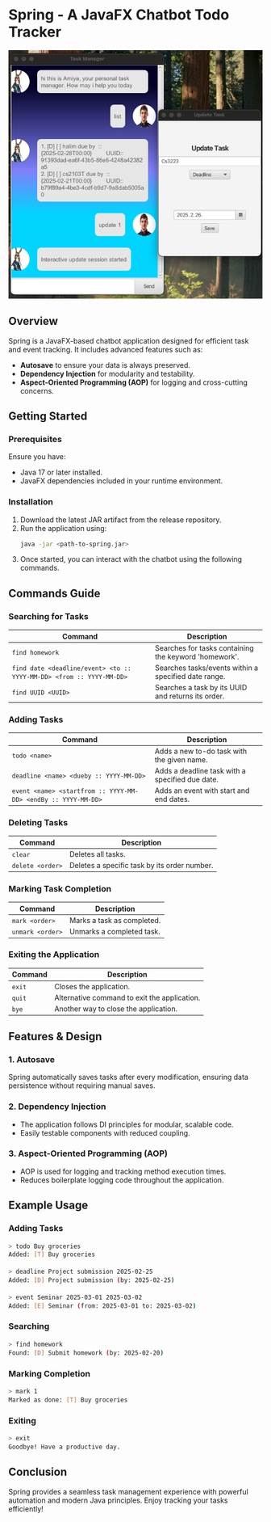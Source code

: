 # Spring - A JavaFX Chatbot Todo Tracker
<img src="./UI.png" alt="UI">

## Overview
Spring is a JavaFX-based chatbot application designed for efficient task and event tracking. It includes advanced features such as:

- **Autosave** to ensure your data is always preserved.
- **Dependency Injection** for modularity and testability.
- **Aspect-Oriented Programming (AOP)** for logging and cross-cutting concerns.

## Getting Started

### Prerequisites
Ensure you have:
- Java 17 or later installed.
- JavaFX dependencies included in your runtime environment.

### Installation
1. Download the latest JAR artifact from the release repository.
2. Run the application using:
   ```sh
   java -jar <path-to-spring.jar>
   ```
3. Once started, you can interact with the chatbot using the following commands.

## Commands Guide

### Searching for Tasks
| Command                                                              | Description                                           |
|----------------------------------------------------------------------|-------------------------------------------------------|
| `find homework`                                                      | Searches for tasks containing the keyword 'homework'. |
| `find date <deadline/event> <to :: YYYY-MM-DD> <from :: YYYY-MM-DD>` | Searches tasks/events within a specified date range.  |
| `find UUID <UUID>`                                                   | Searches a task by its UUID and returns its order.    |

### Adding Tasks
| Command                                                        | Description                                     |
|----------------------------------------------------------------|-------------------------------------------------|
| `todo <name>`                                                  | Adds a new to-do task with the given name.      |
| `deadline <name> <dueby :: YYYY-MM-DD>`                        | Adds a deadline task with a specified due date. |
| `event <name> <startfrom :: YYYY-MM-DD> <endBy :: YYYY-MM-DD>` | Adds an event with start and end dates.         |

### Deleting Tasks
| Command          | Description                                  |
|------------------|----------------------------------------------|
| `clear`          | Deletes all tasks.                           |
| `delete <order>` | Deletes a specific task by its order number. |

### Marking Task Completion
| Command          | Description                |
|------------------|----------------------------|
| `mark <order>`   | Marks a task as completed. |
| `unmark <order>` | Unmarks a completed task.  |

### Exiting the Application
| Command | Description                                  |
|---------|----------------------------------------------|
| `exit`  | Closes the application.                      |
| `quit`  | Alternative command to exit the application. |
| `bye`   | Another way to close the application.        |

## Features & Design
### 1. **Autosave**
Spring automatically saves tasks after every modification, ensuring data persistence without requiring manual saves.

### 2. **Dependency Injection**
- The application follows DI principles for modular, scalable code.
- Easily testable components with reduced coupling.

### 3. **Aspect-Oriented Programming (AOP)**
- AOP is used for logging and tracking method execution times.
- Reduces boilerplate logging code throughout the application.

## Example Usage
### Adding Tasks
```sh
> todo Buy groceries
Added: [T] Buy groceries

> deadline Project submission 2025-02-25
Added: [D] Project submission (by: 2025-02-25)

> event Seminar 2025-03-01 2025-03-02
Added: [E] Seminar (from: 2025-03-01 to: 2025-03-02)
```

### Searching
```sh
> find homework
Found: [D] Submit homework (by: 2025-02-20)
```

### Marking Completion
```sh
> mark 1
Marked as done: [T] Buy groceries
```

### Exiting
```sh
> exit
Goodbye! Have a productive day.
```

## Conclusion
Spring provides a seamless task management experience with powerful automation and modern Java principles. Enjoy tracking your tasks efficiently!

